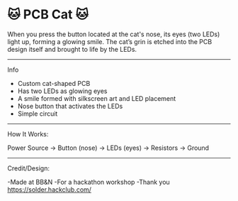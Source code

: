 # 🐱 PCB Cat 🐱

When you press the button located at the cat's nose, its eyes (two LEDs) light up, forming a glowing smile. The cat’s grin is etched into the PCB design itself and brought to life by the LEDs.

---

Info

- Custom cat-shaped PCB
- Has two LEDs as glowing eyes
- A smile formed with silkscreen art and LED placement
- Nose button that activates the LEDs
- Simple circuit

---

How It Works:

Power Source → Button (nose) → LEDs (eyes) → Resistors → Ground

---

Credit/Design:

-Made at BB&N
-For a hackathon workshop
-Thank you https://solder.hackclub.com/
